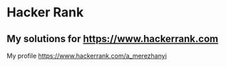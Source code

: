 # Hacker Rank

## My solutions for https://www.hackerrank.com

My profile https://www.hackerrank.com/a_merezhanyi

